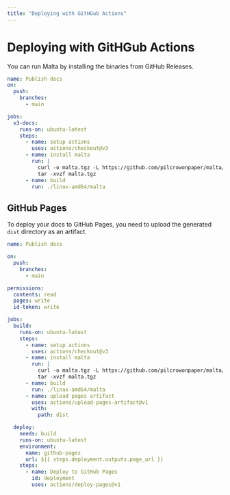 ```yaml
---
title: "Deploying with GitHGub Actions"
---
```


# Deploying with GitHGub Actions

You can run Malta by installing the binaries from GitHub Releases.

```yaml
name: Publish docs
on:
  push:
    branches:
      - main

jobs:
  v3-docs:
    runs-on: ubuntu-latest
    steps:
      - name: setup actions
        uses: actions/checkout@v3
      - name: install malta
        run: |
          curl -o malta.tgz -L https://github.com/pilcrowonpaper/malta/releases/latest/download/linux-amd64.tgz
          tar -xvzf malta.tgz
      - name: build
        run: ./linux-amd64/malta
```

## GitHub Pages

To deploy your docs to GitHub Pages, you need to upload the generated `dist` directory as an artifact.

```yaml
name: Publish docs

on:
  push:
    branches:
      - main

permissions:
  contents: read
  pages: write
  id-token: write

jobs:
  build:
    runs-on: ubuntu-latest
    steps:
      - name: setup actions
        uses: actions/checkout@v3
      - name: install malta
        run: |
          curl -o malta.tgz -L https://github.com/pilcrowonpaper/malta/releases/latest/download/linux-amd64.tgz
          tar -xvzf malta.tgz
      - name: build
        run: ./linux-amd64/malta
      - name: upload pages artifact
        uses: actions/upload-pages-artifact@v1
        with:
          path: dist

  deploy:
    needs: build
    runs-on: ubuntu-latest
    environment:
      name: github-pages
      url: ${{ steps.deployment.outputs.page_url }}
    steps:
      - name: Deploy to GitHub Pages
        id: deployment
        uses: actions/deploy-pages@v1
```
